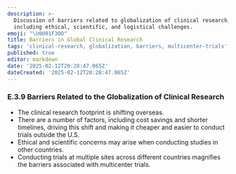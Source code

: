 ```yaml
---
description: >-
  Discussion of barriers related to globalization of clinical research,
  including ethical, scientific, and logistical challenges.
emoji: "\U0001F30D"
title: Barriers in Global Clinical Research
tags: 'clinical-research, globalization, barriers, multicenter-trials'
published: true
editor: markdown
date: '2025-02-12T20:28:47.065Z'
dateCreated: '2025-02-12T20:28:47.065Z'
---
```

### E.3.9 Barriers Related to the Globalization of Clinical Research

- The clinical research footprint is shifting overseas.
- There are a number of factors, including cost savings and shorter timelines, driving this shift and making it cheaper and easier to conduct trials outside the U.S.
- Ethical and scientific concerns may arise when conducting studies in other countries.
- Conducting trials at multiple sites across different countries magnifies the barriers associated with multicenter trials.


